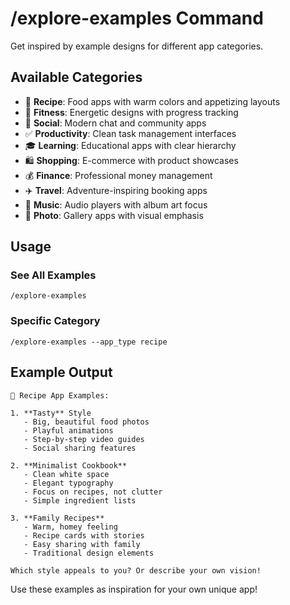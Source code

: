 # /explore-examples Command

Get inspired by example designs for different app categories.

## Available Categories

- 🍳 **Recipe**: Food apps with warm colors and appetizing layouts
- 💪 **Fitness**: Energetic designs with progress tracking
- 💬 **Social**: Modern chat and community apps
- ✅ **Productivity**: Clean task management interfaces
- 🎓 **Learning**: Educational apps with clear hierarchy
- 🛍️ **Shopping**: E-commerce with product showcases
- 💰 **Finance**: Professional money management
- ✈️ **Travel**: Adventure-inspiring booking apps
- 🎵 **Music**: Audio players with album art focus
- 📸 **Photo**: Gallery apps with visual emphasis

## Usage

### See All Examples
```
/explore-examples
```

### Specific Category
```
/explore-examples --app_type recipe
```

## Example Output

```
🍳 Recipe App Examples:

1. **Tasty** Style
   - Big, beautiful food photos
   - Playful animations
   - Step-by-step video guides
   - Social sharing features

2. **Minimalist Cookbook**
   - Clean white space
   - Elegant typography
   - Focus on recipes, not clutter
   - Simple ingredient lists

3. **Family Recipes**
   - Warm, homey feeling
   - Recipe cards with stories
   - Easy sharing with family
   - Traditional design elements

Which style appeals to you? Or describe your own vision!
```

Use these examples as inspiration for your own unique app!